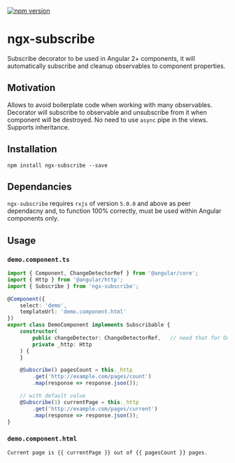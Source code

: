 [![npm version](https://badge.fury.io/js/ngx-subscribe.svg)](https://badge.fury.io/js/ngx-subscribe)

ngx-subscribe
=============

Subscribe decorator to be used in Angular 2+ components, it will automatically subscribe and cleanup observables to component properties.


Motivation
----------

Allows to avoid boilerplate code when working with many observables. Decorator will subscribe to observable and unsubscribe from it when component will be destroyed. No need to use `async` pipe in the views. Supports inheritance.


Installation
------------

    npm install ngx-subscribe --save


Dependancies
------------

`ngx-subscribe` requires `rxjs` of version `5.0.0` and above as peer dependacny and, to function 100% correctly, must be used within Angular
components only.


Usage
-----

### `demo.component.ts`

```typescript
import { Component, ChangeDetectorRef } from '@angular/core';
import { Http } from '@angular/http';
import { Subscribe } from 'ngx-subscribe';

@Component({
    select: 'demo',
    templateUrl: 'demo.component.html'
})
export class DemoComponent implements Subscribable {
    constructor(
        public changeDetector: ChangeDetectorRef,   // need that for OnPush change detection strategy to work correctly
        private _http: Http
    ) {
    }

    @Subscribe() pagesCount = this._http
        .get('http://example.com/pages/count')
        .map(response => response.json());

    // with default value
    @Subscribe(1) currentPage = this._http
        .get('http://example.com/pages/current')
        .map(response => response.json());
}
```

### `demo.component.html`

```html
Current page is {{ currentPage }} out of {{ pagesCount }} pages.

```

